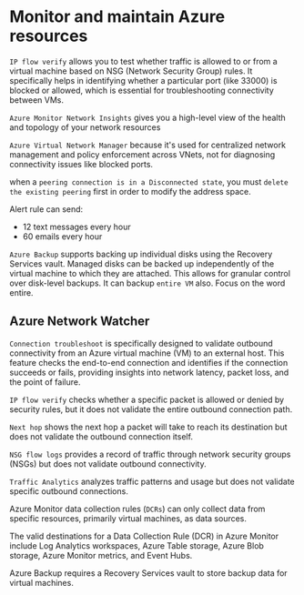# Monitor and maintain Azure resources

`IP flow verify` allows you to test whether traffic is allowed to or from a virtual machine based on NSG (Network Security Group) rules. It specifically helps in identifying whether a particular port (like 33000) is blocked or allowed, which is essential for troubleshooting connectivity between VMs.

`Azure Monitor Network Insights`  gives you a high-level view of the health and topology of your network resources

`Azure Virtual Network Manager` because it's used for centralized network management and policy enforcement across VNets, not for diagnosing connectivity issues like blocked ports.

when a `peering connection is in a Disconnected state`, you must `delete the existing peering` first in order to modify the address space.

Alert rule can send:

- 12 text messages every hour
- 60 emails every hour

`Azure Backup` supports backing up individual disks using the Recovery Services vault. Managed disks can be backed up independently of the virtual machine to which they are attached. This allows for granular control over disk-level backups. It can backup `entire VM` also. Focus on the word entire.

## Azure Network Watcher

`Connection troubleshoot` is specifically designed to validate outbound connectivity from an Azure virtual machine (VM) to an external host. This feature checks the end-to-end connection and identifies if the connection succeeds or fails, providing insights into network latency, packet loss, and the point of failure.

`IP flow verify` checks whether a specific packet is allowed or denied by security rules, but it does not validate the entire outbound connection path.

`Next hop` shows the next hop a packet will take to reach its destination but does not validate the outbound connection itself.

`NSG flow logs` provides a record of traffic through network security groups (NSGs) but does not validate outbound connectivity.

`Traffic Analytics` analyzes traffic patterns and usage but does not validate specific outbound connections.

Azure Monitor data collection rules (`DCRs`) can only collect data from specific resources, primarily virtual machines, as data sources.

The valid destinations for a Data Collection Rule (DCR) in Azure Monitor include Log Analytics workspaces, Azure Table storage, Azure Blob storage, Azure Monitor metrics, and Event Hubs. 

Azure Backup requires a Recovery Services vault to store backup data for virtual machines.